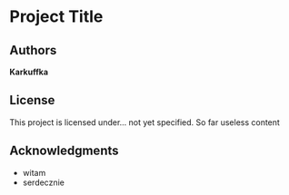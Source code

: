 # Project Title


## Authors

**Karkuffka**

## License

This project is licensed under... not yet specified. So far useless content

## Acknowledgments

* witam
* serdecznie
